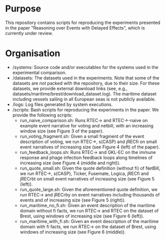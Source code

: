 # Purpose

This repository contains scripts for reproducing the experiments presented in the paper "Reasoning over Events with Delayed Effects", which is currently under review.

# Organisation

- /systems: Source code and/or executables for the systems used in the experimental comparison.
- /datasets: The datasets used in the experiments. Note that some of the datasets are *not* packed with the repository, due to their size. For these datasets, we provide external download links (see, e.g., datasets/maritime/brest/download_dataset.log). The maritime dataset including vessels sailing in all European seas is not publicly available.
- /logs: Log files generated by system executions.
- /scripts: Bash scripts for reproducing the experiments in the paper. We provide the following scripts:
	* run_naive_comparison.sh: Runs RTEC-> and RTEC->-naive on example event narrative for voting and netbill, with an increasing window size (see Figure 3 of the paper).
	* run_voting_fragment.sh: Given a small fragment of the event description of voting, we run RTEC->, s(CASP) and jRECfi on small event narratives of increasing size (see Figure 4 (left) of the paper).
	* run_feedback_loops.sh: Runs RTEC-> and GKL-EC on the immune response and phage infection feedback loops along timelines of increasing size (see Figure 4 (middle and right)).
	* run_quote_small.sh: Given the quote definition (without fi) of NetBill, we run RTEC->, s(CASP), Ticker, Fusemate, Logica, jRECfi and jRECrbt on small event narratives of increasing size (see Figure 5 (left)).
	* run_quote_large.sh: Given the aforementioned quote definition, we run RTEC-> and jRECrby on event narratives including thousands of events and of increasing size (see Figure 5 (right)).
	* run_maritime_no_fi.sh: Given an event description of the maritime domain without fi facts, we run RTEC-> and RTEC on the dataset of Brest, using windows of increasing size (see Figure 6 (left)).
	* run_maritime_with_fi.sh: Given an event description of the maritime domain with fi facts, we run RTEC-> on the dataset of Brest, using windows of increasing size (see Figure 6 (middle)).
